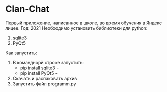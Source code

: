 # Clan-Chat
Первый приложение, написанное в школе, во время обучения в Яндекс лицее. Год: 2021
Необходимо установить библиотеки для python:
1) sqlite3
2) PyQt5

Как запустить:
1) В команднорй строке запустить:
   - pip install sqlite3 -
   - pip install PyQt5 -
2) Скачать и распаковать архив
3) Запустить файл programm.py
